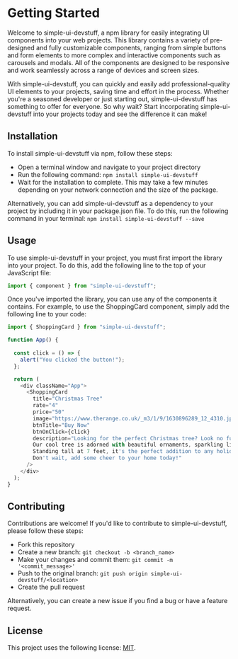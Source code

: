 # Getting Started

Welcome to simple-ui-devstuff, a npm library for easily integrating UI components into your web projects. This library contains a variety of pre-designed and fully customizable components, ranging from simple buttons and form elements to more complex and interactive components such as carousels and modals. All of the components are designed to be responsive and work seamlessly across a range of devices and screen sizes.

With simple-ui-devstuff, you can quickly and easily add professional-quality UI elements to your projects, saving time and effort in the process. Whether you're a seasoned developer or just starting out, simple-ui-devstuff has something to offer for everyone. So why wait? Start incorporating simple-ui-devstuff into your projects today and see the difference it can make!

## Installation

To install simple-ui-devstuff via npm, follow these steps:

- Open a terminal window and navigate to your project directory
- Run the following command: `npm install simple-ui-devstuff`
- Wait for the installation to complete. This may take a few minutes depending on your network connection and the size of the package.

Alternatively, you can add simple-ui-devstuff as a dependency to your project by including it in your package.json file. To do this, run the following command in your terminal: `npm install simple-ui-devstuff --save`

## Usage

To use simple-ui-devstuff in your project, you must first import the library into your project. To do this, add the following line to the top of your JavaScript file:

```js filename="App.js" {1} copy
import { component } from "simple-ui-devstuff";
```

Once you've imported the library, you can use any of the components it contains. For example, to use the ShoppingCard component, simply add the following line to your code:

```js filename="App.js" {1,6} copy
import { ShoppingCard } from "simple-ui-devstuff";

function App() {
 
  const click = () => {
    alert("You clicked the button!");
  };

  return (
    <div className="App">
      <ShoppingCard
        title="Christmas Tree"
        rate="4"
        price="50"
        image="https://www.therange.co.uk/_m3/1/9/1630896289_12_4310.jpg"
        btnTitle="Buy Now"
        btnOnClick={click}
        description="Looking for the perfect Christmas tree? Look no further! 
        Our cool tree is adorned with beautiful ornaments, sparkling lights, and a star on top.
        Standing tall at 7 feet, it's the perfect addition to any holiday decor. 
        Don't wait, add some cheer to your home today!"
      />
    </div>
  );
}
```

## Contributing

Contributions are welcome! If you'd like to contribute to simple-ui-devstuff, please follow these steps:

- Fork this repository
- Create a new branch: `git checkout -b <branch_name>`
- Make your changes and commit them: `git commit -m '<commit_message>'`
- Push to the original branch: `git push origin simple-ui-devstuff/<location>`
- Create the pull request

Alternatively, you can create a new issue if you find a bug or have a feature request.

## License

This project uses the following license: [MIT](https://choosealicense.com/licenses/mit/).
